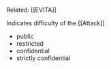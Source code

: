 Related: [[EVITA]]

Indicates difficulty of the [[Attack]]

- public
- restricted
- confidential
- strictly confidential
